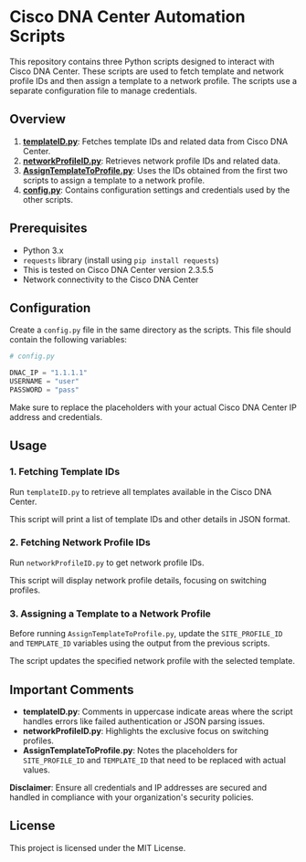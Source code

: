 # Cisco DNA Center Automation Scripts

This repository contains three Python scripts designed to interact with Cisco DNA Center. These scripts are used to fetch template and network profile IDs and then assign a template to a network profile. The scripts use a separate configuration file to manage credentials.

## Overview

1. **[templateID.py](./templateID.py)**: Fetches template IDs and related data from Cisco DNA Center.
2. **[networkProfileID.py](./networkProfileID.py)**: Retrieves network profile IDs and related data.
3. **[AssignTemplateToProfile.py](./AssignTemplateToProfile.py)**: Uses the IDs obtained from the first two scripts to assign a template to a network profile.
4. **[config.py](./config.py)**: Contains configuration settings and credentials used by the other scripts.

## Prerequisites

- Python 3.x
- `requests` library (install using `pip install requests`)
- This is tested on Cisco DNA Center version 2.3.5.5
- Network connectivity to the Cisco DNA Center

## Configuration

Create a `config.py` file in the same directory as the scripts. This file should contain the following variables:

```python
# config.py

DNAC_IP = "1.1.1.1"
USERNAME = "user"
PASSWORD = "pass"
```
Make sure to replace the placeholders with your actual Cisco DNA Center IP address and credentials.

## Usage

### 1. Fetching Template IDs

Run `templateID.py` to retrieve all templates available in the Cisco DNA Center.



This script will print a list of template IDs and other details in JSON format.

### 2. Fetching Network Profile IDs

Run `networkProfileID.py` to get network profile IDs.



This script will display network profile details, focusing on switching profiles.

### 3. Assigning a Template to a Network Profile

Before running `AssignTemplateToProfile.py`, update the `SITE_PROFILE_ID` and `TEMPLATE_ID` variables using the output from the previous scripts.



The script updates the specified network profile with the selected template.

## Important Comments

- **templateID.py**: Comments in uppercase indicate areas where the script handles errors like failed authentication or JSON parsing issues.
- **networkProfileID.py**: Highlights the exclusive focus on switching profiles.
- **AssignTemplateToProfile.py**: Notes the placeholders for `SITE_PROFILE_ID` and `TEMPLATE_ID` that need to be replaced with actual values.

**Disclaimer**: Ensure all credentials and IP addresses are secured and handled in compliance with your organization's security policies.

## License

This project is licensed under the MIT License.
